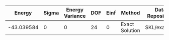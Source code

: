 | Energy     | Sigma | Energy Variance | DOF | Einf | Method         | Data Repository |
|------------|-------|-----------------|-----|------|----------------|-----------------|
| -43.039584 | 0     | 0               | 24  | 0    | Exact Solution | SKL/exact24     |
